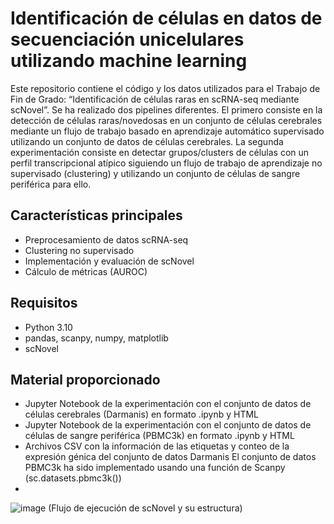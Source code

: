 
# Identificación de células en datos de secuenciación unicelulares utilizando machine learning  

Este repositorio contiene el código y los datos utilizados para el Trabajo de Fin de Grado: “Identificación de células raras en scRNA-seq mediante scNovel”. Se ha realizado dos pipelines diferentes. El primero consiste en la detección de células raras/novedosas en un conjunto de células cerebrales mediante un flujo de trabajo basado en aprendizaje automático supervisado utilizando un conjunto de datos de células cerebrales. La segunda experimentación consiste en detectar grupos/clusters de células con un perfil transcripcional atípico siguiendo un flujo de trabajo de aprendizaje no supervisado (clustering) y utilizando un conjunto de células de sangre periférica para ello.

## Características principales
- Preprocesamiento de datos scRNA-seq
- Clustering no supervisado
- Implementación y evaluación de scNovel
- Cálculo de métricas (AUROC)

## Requisitos
- Python 3.10
- pandas, scanpy, numpy, matplotlib
- scNovel

## Material proporcionado
- Jupyter Notebook de la experimentación con el conjunto de datos de células cerebrales (Darmanis) en formato .ipynb y HTML
- Jupyter Notebook de la experimentación con el conjunto de datos de células de sangre periférica (PBMC3k) en formato .ipynb y HTML
- Archivos CSV con la información de las etiquetas y conteo de la expresión génica del conjunto de datos Darmanis
El conjunto de datos PBMC3k ha sido implementado usando una función de Scanpy (sc.datasets.pbmc3k()) 
- 

![image](https://github.com/user-attachments/assets/e40952f8-5aa2-4b2e-a7a3-28f17b239e34)
(Flujo de ejecución de scNovel y su estructura)
